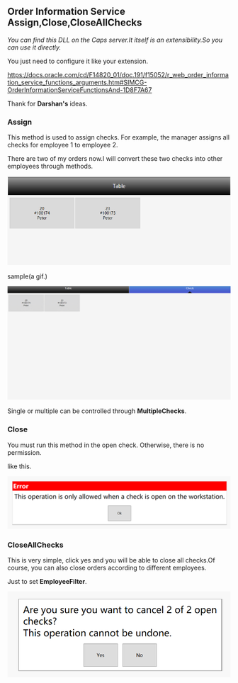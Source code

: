 ## Order Information Service Assign,Close,CloseAllChecks

*You can find this DLL on the Caps server.It itself is an extensibility.So you can use it directly.*

You just need to configure it like your extension.

https://docs.oracle.com/cd/F14820_01/doc.191/f15052/r_web_order_information_service_functions_arguments.htm#SIMCG-OrderInformationServiceFunctionsAnd-1D8F7A67

Thank for **Darshan's** ideas.

### Assign

This method is used to assign checks. For example, the manager assigns all checks for employee 1 to employee 2.

There are two of my orders now.I will convert these two checks into other employees through methods.

![image-20240311220651360](./images/image-20240311220651360.png)

sample(a gif.)

![GIF 2024-3-11 22-11-31](./images/sample.gif)

Single or multiple can be controlled through **MultipleChecks**.



### Close

You must run this method in the open check. Otherwise, there is no permission.

like this.

![image-20240311222255627](./images/image-20240311222255627.png)



### CloseAllChecks

This is very simple, click yes and you will be able to close all checks.Of course, you can also close orders according to different employees.

Just to set **EmployeeFilter**.

![image-20240311221947025](./images/image-20240311221947025.png)

